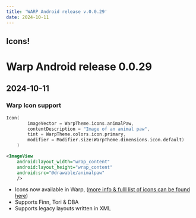 ```yaml
---
title: 'WARP Android release v.0.0.29'
date: 2024-10-11
---
```


Icons! 
---

# Warp Android release 0.0.29

## 2024-10-11

### Warp Icon support
```kotlin example
Icon(
        imageVector = WarpTheme.icons.animalPaw,
        contentDescription = "Image of an animal paw",
        tint = WarpTheme.colors.icon.primary,
        modifier = Modifier.size(WarpTheme.dimensions.icon.default)
    )
```
```xml
<ImageView
    android:layout_width="wrap_content"
    android:layout_height="wrap_content"
    android:src="@drawable/animalpaw"
    />
```

* Icons now available in Warp, ([more info & fulll list of icons can be found here](https://warp-ds.github.io/tech-docs/components/icons/))
* Supports Finn, Tori & DBA
* Supports legacy layouts written in XML
